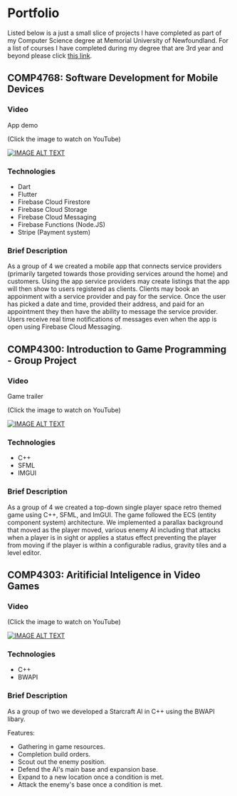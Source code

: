 # Portfolio
Listed below is a just a small slice of projects I have completed as part of my Computer Science degree at Memorial University of Newfoundland.
For a list of courses I have completed during my degree that are 3rd year and beyond please click [this link](https://www.cs.mun.ca/~dfitzgerald/).

## COMP4768: Software Development for Mobile Devices
### Video
App demo

(Click the image to watch on YouTube)

[![IMAGE ALT TEXT](http://img.youtube.com/vi/dagXNmcctrk/0.jpg)](http://www.youtube.com/watch?v=dagXNmcctrk "ServiceSquad - App Demo")

### Technologies
 - Dart
 - Flutter
 - Firebase Cloud Firestore
 - Firebase Cloud Storage
 - Firebase Cloud Messaging
 - Firebase Functions (Node.JS)
 - Stripe (Payment system)

### Brief Description
As a group of 4 we created a mobile app that connects service providers (primarily targeted towards those providing services around the home) and customers.
Using the app service providers may create listings that the app will then show to users registered as clients. Clients may book an appoinment with a
service provider and pay for the service. Once the user has picked a date and time, provided their address, and paid for an appointment they then have the ability
to message the service provider. Users receive real time notifications of messages even when the app is open using Firebase Cloud Messaging.

## COMP4300: Introduction to Game Programming - Group Project
### Video
Game trailer

(Click the image to watch on YouTube)

[![IMAGE ALT TEXT](http://img.youtube.com/vi/MJEMwee1SXw/0.jpg)](http://www.youtube.com/watch?v=MJEMwee1SXw "COMP4300 Trailer - Void Survivor: Echoes of Silence")
### Technologies
 - C++
 - SFML
 - IMGUI
### Brief Description
As a group of 4 we created a top-down single player space retro themed game using C++, SFML, and ImGUI. The game followed the
ECS (entity component system) architecture. We implemented a parallax background that moved as the player moved, various enemy AI including that
attacks when a player is in sight or applies a status effect preventing the player from moving if the player is within a configurable radius,
gravity tiles and a level editor.

## COMP4303: Aritificial Inteligence in Video Games
### Video
(Click the image to watch on YouTube)

[![IMAGE ALT TEXT](http://img.youtube.com/vi/aZostDWCT-Q/0.jpg)](http://www.youtube.com/watch?v=aZostDWCT-Q "Starcraft Protoss AI Trailer - COMP4303")

### Technologies
 - C++
 - BWAPI

### Brief Description
As a group of two we developed a Starcraft AI in C++ using the BWAPI libary.

Features:
 - Gathering in game resources.
 - Completion build orders.
 - Scout out the enemy position.
 - Defend the AI's main base and expansion base.
 - Expand to a new location once a condition is met.
 - Attack the enemy's base once a condition is met.
